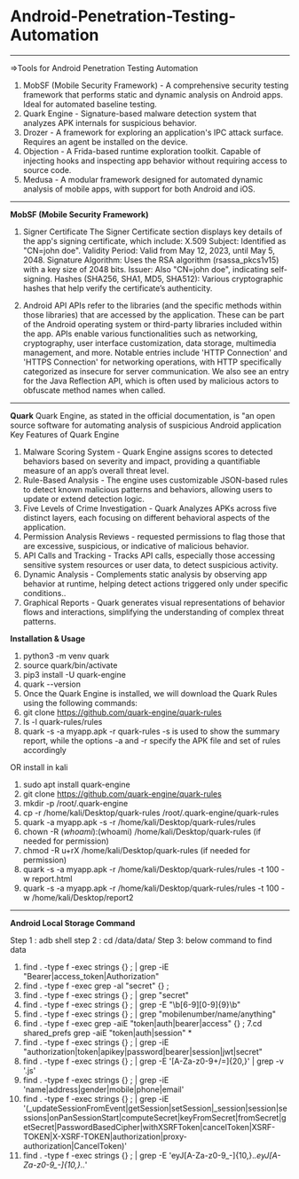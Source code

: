 # Android-Penetration-Testing-Automation

_________________________________________________________________________________________________________________________________________________

=>Tools for Android Penetration Testing Automation
1. MobSF (Mobile Security Framework) -	A comprehensive security testing framework that performs static and dynamic analysis on Android apps. Ideal for automated baseline testing.
2. Quark Engine	- Signature-based malware detection system that analyzes APK internals for suspicious behavior.
3. Drozer -	A framework for exploring an application's IPC attack surface. Requires an agent be installed on the device.
4. Objection -	A Frida-based runtime exploration toolkit. Capable of injecting hooks and inspecting app behavior without requiring access to source code.
5. Medusa	- A modular framework designed for automated dynamic analysis of mobile apps, with support for both Android and iOS.
_________________________________________________________________________________________________________________________________________________

**MobSF (Mobile Security Framework)**

1. Signer Certificate
The Signer Certificate section displays key details of the app's signing certificate, which include:
X.509 Subject: Identified as "CN=john doe".
Validity Period: Valid from May 12, 2023, until May 5, 2048.
Signature Algorithm: Uses the RSA algorithm (rsassa_pkcs1v15) with a key size of 2048 bits.
Issuer: Also "CN=john doe", indicating self-signing.
Hashes (SHA256, SHA1, MD5, SHA512): Various cryptographic hashes that help verify the certificate’s authenticity.

2. Android API
   APIs refer to the libraries (and the specific methods within those libraries) that are accessed by the application. These can be part of the Android operating system or third-party libraries included within the app. APIs enable various functionalities such as networking, cryptography, user interface customization, data storage, multimedia management, and more.
   Notable entries include 'HTTP Connection' and 'HTTPS Connection' for networking operations, with HTTP specifically categorized as insecure for server communication. We also see an entry for the Java Reflection API, which is often used by malicious actors to obfuscate method names when called.
_________________________________________________________________________________________________________________________________________________

**Quark**
Quark Engine, as stated in the official documentation, is "an open source software for automating analysis of suspicious Android application
Key Features of Quark Engine
1. Malware Scoring System	- Quark Engine assigns scores to detected behaviors based on severity and impact, providing a quantifiable measure of an app’s overall threat level.
2. Rule-Based Analysis	- The engine uses customizable JSON-based rules to detect known malicious patterns and behaviors, allowing users to update or extend detection logic.
3. Five Levels of Crime Investigation	- Quark Analyzes APKs across five distinct layers, each focusing on different behavioral aspects of the application.
4. Permission Analysis	Reviews - requested permissions to flag those that are excessive, suspicious, or indicative of malicious behavior.
5. API Calls and Tracking -	Tracks API calls, especially those accessing sensitive system resources or user data, to detect suspicious activity.
6. Dynamic Analysis -	Complements static analysis by observing app behavior at runtime, helping detect actions triggered only under specific conditions..
7. Graphical Reports	- Quark generates visual representations of behavior flows and interactions, simplifying the understanding of complex threat patterns.

**Installation & Usage**
1. python3 -m venv quark
2. source quark/bin/activate
3. pip3 install -U quark-engine
4. quark --version
5. Once the Quark Engine is installed, we will download the Quark Rules using the following commands:
6. git clone https://github.com/quark-engine/quark-rules
7.  ls -l quark-rules/rules
8.  quark -s -a myapp.apk -r quark-rules
      -s is used to show the summary report, while the options -a and -r specify the APK file and set of rules accordingly

 OR install in kali
 1. sudo apt install quark-engine
 2.  git clone https://github.com/quark-engine/quark-rules
 3.  mkdir -p /root/.quark-engine
 4.  cp -r /home/kali/Desktop/quark-rules /root/.quark-engine/quark-rules
 5.   quark -a myapp.apk -s -r /home/kali/Desktop/quark-rules/rules
 6.   chown -R $(whoami):$(whoami) /home/kali/Desktop/quark-rules (if needed for permission)
 7.   chmod -R u+rX /home/kali/Desktop/quark-rules (if needed for permission)
 8.   quark -s -a myapp.apk -r  /home/kali/Desktop/quark-rules/rules -t 100 -w report.html
 9.   quark -s -a myapp.apk -r  /home/kali/Desktop/quark-rules/rules -t 100 -w /home/kali/Desktop/report2



_________________________________________________________________________________________________________________________________________________


**********Android Local Storage Command**********

Step 1 : adb shell
step 2 : cd /data/data/<binary-file>
Step 3: below command to find data
1. find . -type f -exec strings {} \; | grep -iE "Bearer|access_token|Authorization"  
2. find . -type f -exec grep -al "secret" {} \;
3. find . -type f -exec strings {} \; | grep "secret"
4. find . -type f -exec strings {} \; | grep -E "\b[6-9][0-9]{9}\b"
5. find . -type f -exec strings {} \; | grep "mobilenumber/name/anything"
6. find . -type f -exec grep -aiE "token|auth|bearer|access" {} \;
7.cd shared_prefs
  grep -aiE "token|auth|session" *
8. find . -type f -exec strings {} \; | grep -iE "authorization|token|apikey|password|bearer|session|jwt|secret"
9. find . -type f -exec strings {} \; | grep -E '[A-Za-z0-9+/=]{20,}' | grep -v '\.js'
10. find . -type f -exec strings {} \; | grep -iE 'name|address|gender|mobile|phone|email'
11. find . -type f -exec strings {} \; | grep -iE '(_updateSessionFromEvent|getSession|setSession|_session|session|sessions|onPanSessionStart|computeSecret|keyFromSecret|fromSecret|getSecret|PasswordBasedCipher|withXSRFToken|cancelToken|XSRF-TOKEN|X-XSRF-TOKEN|authorization|proxy-authorization|CancelToken)'
12. find . -type f -exec strings {} \; | grep -E 'eyJ[A-Za-z0-9_-]{10,}.*\.eyJ[A-Za-z0-9_-]{10,}\..*'


